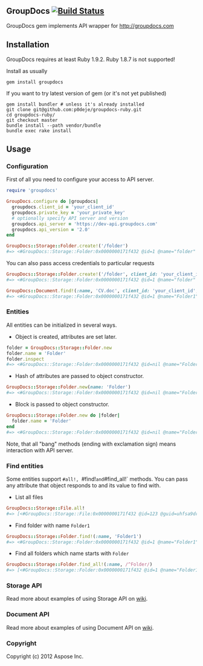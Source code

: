 ## GroupDocs [![Build Status](https://secure.travis-ci.org/p0deje/groupdocs-ruby.png)](http://travis-ci.org/p0deje/groupdocs-ruby)

GroupDocs gem implements API wrapper for http://groupdocs.com

## Installation

GroupDocs requires at least Ruby 1.9.2. Ruby 1.8.7 is not supported!

Install as usually

    gem install groupdocs

If you want to try latest version of gem (or it's not yet published)

    gem install bundler # unless it's already installed
    git clone git@github.com:p0deje/groupdocs-ruby.git
    cd groupdocs-ruby/
    git checkout master
    bundle install --path vendor/bundle
    bundle exec rake install

## Usage

### Configuration

First of all you need to configure your access to API server.

```ruby
require 'groupdocs'

GroupDocs.configure do |groupdocs|
  groupdocs.client_id = 'your_client_id'
  groupdocs.private_key = 'your_private_key'
  # optionally specify API server and version
  groupdocs.api_server = 'https://dev-api.groupdocs.com'
  groupdocs.api_version = '2.0'
end

GroupDocs::Storage::Folder.create!('/folder')
#=> <#GroupDocs::Storage::Folder:0x0000000171f432 @id=1 @name="folder" @url="http://groupdocs.com">
```

You can also pass access credentials to particular requests

```ruby
GroupDocs::Storage::Folder.create!('/folder', client_id: 'your_client_id', private_key: 'your_private_key')
#=> <#GroupDocs::Storage::Folder:0x0000000171f432 @id=1 @name="folder" @url="http://groupdocs.com">

GroupDocs::Document.find!(:name, 'CV.doc', client_id: 'your_client_id', private_key: 'your_private_key')
#=> <#GroupDocs::Storage::Folder:0x0000000171f432 @id=1 @name="Folder1" @url="http://groupdocs.com">
```

### Entities

All entities can be initialized in several ways.

* Object is created, attributes are set later.

```ruby
folder = GroupDocs::Storage::Folder.new
folder.name = 'Folder'
folder.inspect
#=> <#GroupDocs::Storage::Folder:0x0000000171f432 @id=nil @name="Folder" @url="">
```

* Hash of attributes are passed to object constructor.

```ruby
GroupDocs::Storage::Folder.new(name: 'Folder')
#=> <#GroupDocs::Storage::Folder:0x0000000171f432 @id=nil @name="Folder" @url="">
```

* Block is passed to object constructor.

```ruby
GroupDocs::Storage::Folder.new do |folder|
  folder.name = 'Folder'
end
#=> <#GroupDocs::Storage::Folder:0x0000000171f432 @id=nil @name="Folder" @url="">
```

Note, that all "bang" methods (ending with exclamation sign) means interaction with API server.

### Find entities

Some entities support `#all!, `#find!` and `#find_all!` methods. You can pass any attribute that object responds to and its value to find with.

* List all files

```ruby
GroupDocs::Storage::File.all!
#=> [<#GroupDocs::Storage::File:0x0000000171f432 @id=123 @guid=uhfsa9dry29rhfodn @name="resume.pdf" @url="http://groupdocs.com">, <#GroupDocs::Storage::File:0x0000000171f498 @id=456 @guid=soif97sr9u24bfosd9 @name="CV.doc" @url="http://groupdocs.com">]
```

* Find folder with name `Folder1`

```ruby
GroupDocs::Storage::Folder.find!(:name, 'Folder1')
#=> <#GroupDocs::Storage::Folder:0x0000000171f432 @id=1 @name="Folder1" @url="http://groupdocs.com">
```

* Find all folders which name starts with `Folder`

```ruby
GroupDocs::Storage::Folder.find_all!(:name, /^Folder/)
#=> [<#GroupDocs::Storage::Folder:0x0000000171f432 @id=1 @name="Folder1" @url="http://groupdocs.com">, <#GroupDocs::Storage::Folder:0x0000000171f467 @id=2 @name="Folder2" @url="http://groupdocs.com">]
```

### Storage API

Read more about examples of using Storage API on [wiki](https://github.com/p0deje/groupdocs-ruby/wiki/Storage-API).

### Document API

Read more about examples of using Document API on [wiki](https://github.com/p0deje/groupdocs-ruby/wiki/Document-API).

### Copyright

Copyright (c) 2012 Aspose Inc.
